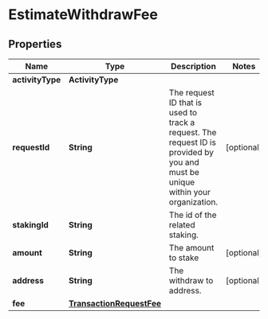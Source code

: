 

# EstimateWithdrawFee


## Properties

| Name | Type | Description | Notes |
|------------ | ------------- | ------------- | -------------|
|**activityType** | **ActivityType** |  |  |
|**requestId** | **String** | The request ID that is used to track a request. The request ID is provided by you and must be unique within your organization. |  [optional] |
|**stakingId** | **String** | The id of the related staking. |  |
|**amount** | **String** | The amount to stake |  [optional] |
|**address** | **String** | The withdraw to address. |  [optional] |
|**fee** | [**TransactionRequestFee**](TransactionRequestFee.md) |  |  |



